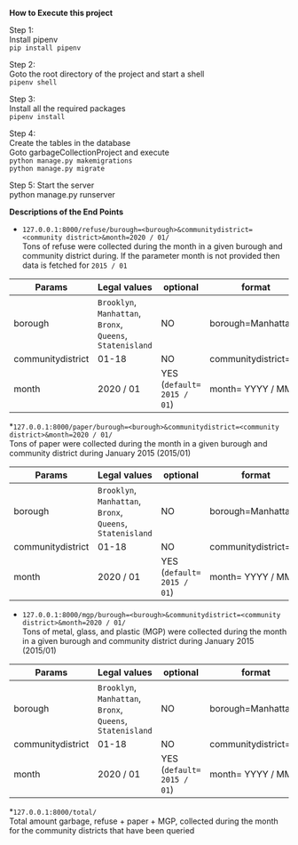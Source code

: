 **How to Execute this project**
 
 Step 1:   
 Install pipenv  
 `pip install pipenv` 
 
 Step 2:  
 Goto the root directory of the project and start a shell  
 `pipenv shell`
 
 Step 3:  
 Install all the required packages  
 `pipenv install`  
 
 Step 4:  
 Create the tables in the database  
 Goto garbageCollectionProject and execute  
 `python manage.py makemigrations`  
 `python manage.py migrate`  
 
 Step 5:
 Start the server  
 python manage.py runserver  
 
 
 **Descriptions of the End Points**  

* `127.0.0.1:8000/refuse/burough=<burough>&communitydistrict=<community district>&month=2020 / 01/`  
Tons of refuse were collected during the month in a given burough and community district during. If the parameter month is not provided then data is fetched for `2015 / 01`  
 
| Params | Legal values | optional | format |  
| ------------- | ------------- | -------------|  -------------|
| borough  | `Brooklyn`, `Manhattan`, `Bronx`, `Queens`, `Statenisland`  | NO | borough=Manhattan |  
| communitydistrict  | 01-18 | NO | communitydistrict=01 |
| month  | 2020 / 01 | YES  (`default= 2015 / 01`) | month= YYYY / MM|  

 
*`127.0.0.1:8000/paper/burough=<burough>&communitydistrict=<community district>&month=2020 / 01/`  
Tons of paper were collected during the month in a given burough and community district during January 2015 (2015/01)  
 
| Params | Legal values | optional | format |  
| ------------- | ------------- | -------------|  -------------|
| borough  | `Brooklyn`, `Manhattan`, `Bronx`, `Queens`, `Statenisland`  | NO | borough=Manhattan |  
| communitydistrict  | 01-18 | NO | communitydistrict=01 |
| month  | 2020 / 01 | YES  (`default= 2015 / 01`) | month= YYYY / MM|  
 
 
* `127.0.0.1:8000/mgp/burough=<burough>&communitydistrict=<community district>&month=2020 / 01/`  
Tons of metal, glass, and plastic (MGP) were collected during the month in a given burough and community district during January 2015 (2015/01)
 
| Params | Legal values | optional | format |  
| ------------- | ------------- | -------------|  -------------|
| borough  | `Brooklyn`, `Manhattan`, `Bronx`, `Queens`, `Statenisland`  | NO | borough=Manhattan |  
| communitydistrict  | 01-18 | NO | communitydistrict=01 |
| month  | 2020 / 01 | YES  (`default= 2015 / 01`) | month= YYYY / MM|  
  
 
*`127.0.0.1:8000/total/`  
Total amount garbage, refuse + paper + MGP, collected during the month for the community districts that have been queried
